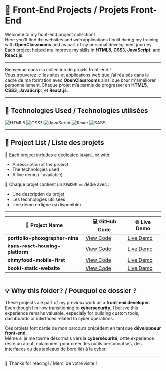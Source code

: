 # 🎨 Front-End Projects / Projets Front-End

Welcome to my front-end project collection!  
Here you'll find the websites and web applications I built during my training with **OpenClassrooms** and as part of my personal development journey. Each project helped me improve my skills in **HTML5**, **CSS3**, **JavaScript**, and **React.js**.

---

Bienvenue dans ma collection de projets front-end !  
Vous trouverez ici les sites et applications web que j’ai réalisés dans le cadre de ma formation avec **OpenClassrooms** ainsi que pour m'améliorer personnellement. Chaque projet m’a permis de progresser en **HTML5**, **CSS3**, **JavaScript**, et **React.js**.

---

## 🧰 Technologies Used / Technologies utilisées

![HTML5](https://img.shields.io/badge/-HTML5-E34F26?style=flat&logo=html5&logoColor=white)
![CSS3](https://img.shields.io/badge/-CSS3-1572B6?style=flat&logo=css3)
![JavaScript](https://img.shields.io/badge/-JavaScript-F7DF1E?style=flat&logo=javascript&logoColor=black)
![React](https://img.shields.io/badge/-React-61DAFB?style=flat&logo=react&logoColor=black)
![SASS](https://img.shields.io/badge/-SASS-CC6699?style=flat&logo=sass&logoColor=white)

---

## 📁 Project List / Liste des projets

🔹 Each project includes a dedicated `README.md` with:  
- A description of the project  
- The technologies used  
- A live demo (if available)  

🔹 Chaque projet contient un `README.md` dédié avec :  
- Une description du projet  
- Les technologies utilisées  
- Une démo en ligne (si disponible)  

---

| 📸 Project Name | 💻 GitHub Code | 🌐 Live Demo |
|----------------|----------------|--------------|
| **portfolio-photographer-nina** | [View Code](https://github.com/Stanislas-Mainguy/portfolio-photographer-nina) | [Live Demo](https://stanislas-mainguy.github.io/portfolio-photographer-nina/) |
| **kasa-react-housing-platform** | [View Code](https://github.com/Stanislas-Mainguy/kasa-react-housing-platform) | [Live Demo](https://stanislas-mainguy.github.io/kasa-react-housing-platform/) |
| **ohmyfood-mobile-first** | [View Code](https://github.com/Stanislas-Mainguy/ohmyfood-mobile-first) | [Live Demo](https://stanislas-mainguy.github.io/ohmyfood-mobile-first/) |
| **booki-static-website** | [View Code](https://github.com/Stanislas-Mainguy/booki-static-website) | [Live Demo](https://stanislas-mainguy.github.io/booki-static-website/) |

---

## 💡 Why this folder? / Pourquoi ce dossier ?

These projects are part of my previous work as a **front-end developer**.  
Even though I’m now transitioning to **cybersecurity**, I believe this experience remains valuable, especially for building custom tools, dashboards or interfaces related to cyber operations.

Ces projets font partie de mon parcours précédent en tant que **développeur front-end**.  
Même si je me tourne désormais vers la **cybersécurité**, cette expérience reste un atout, notamment pour créer des outils personnalisés, des interfaces ou des tableaux de bord liés à la cyber.

---

🚀 Thanks for reading! / Merci de votre visite !
